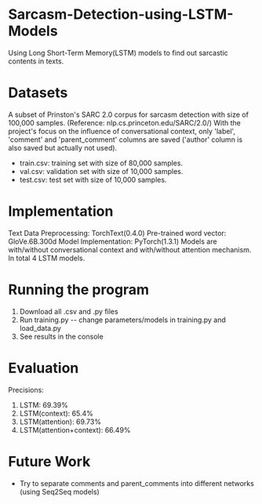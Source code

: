 # Sarcasm-Detection-using-LSTM-Models
Using Long Short-Term Memory(LSTM) models to find out sarcastic contents in texts.

# Datasets
A subset of Prinston's SARC 2.0 corpus for sarcasm detection with size of 100,000 samples. (Reference: nlp.cs.princeton.edu/SARC/2.0/)
With the project's focus on the influence of conversational context, only 'label', 'comment' and 'parent_comment' columns are saved ('author' column is also saved but actually not used).
 - train.csv: training set with size of 80,000 samples.
 - val.csv: validation set with size of 10,000 samples.
 - test.csv: test set with size of 10,000 samples.
 
# Implementation
Text Data Preprocessing: TorchText(0.4.0)
Pre-trained word vector: GloVe.6B.300d
Model Implementation: PyTorch(1.3.1)
Models are with/without conversational context and with/without attention mechanism. In total 4 LSTM models.

# Running the program
1. Download all .csv and .py files
2. Run training.py -- change parameters/models in training.py and load_data.py
3. See results in the console

# Evaluation
Precisions:
1. LSTM: 69.39%
2. LSTM(context): 65.4%
3. LSTM(attention): 69.73%
4. LSTM(attention+context): 66.49%

# Future Work
- Try to separate comments and parent_comments into different networks (using Seq2Seq models)
